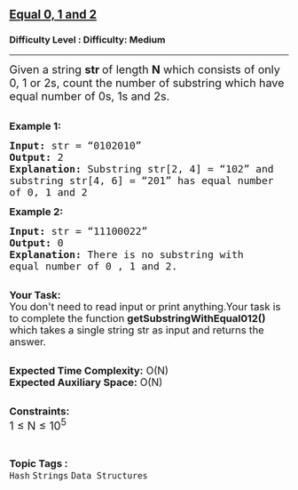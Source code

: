 <h2><a href="https://www.geeksforgeeks.org/problems/equal-0-1-and-23208/1?page=6&category=Hash&sortBy=submissions">Equal 0, 1 and 2</a></h2><h3>Difficulty Level : Difficulty: Medium</h3><hr><div class="problems_problem_content__Xm_eO"><p><span style="font-size:20px">Given a string <strong>str </strong>of length <strong>N</strong> which consists of only 0, 1 or 2s, count the number of substring which have equal number of 0s, 1s and 2s.</span><br>
&nbsp;</p>

<p><span style="font-size:18px"><strong>Example 1:</strong></span></p>

<pre><span style="font-size:18px"><strong>Input:</strong> str = “0102010”</span><span style="font-size:18px">
<strong>Output:</strong> 2
<strong>Explanation:</strong> Substring str[2, 4] = “102” and
substring str[4, 6] = “201” has equal number
of 0, 1 and 2 
</span></pre>

<p><span style="font-size:18px"><strong>Example 2:</strong></span></p>

<pre><span style="font-size:18px"><strong>Input:</strong> str = “11100022”
<strong>Output:</strong> 0
<strong>Explanation: </strong>There is no substring with
equal number of 0 , 1 and 2.</span></pre>

<p><br>
<span style="font-size:18px"><strong>Your Task:&nbsp;&nbsp;</strong><br>
You don't need to read input or print anything.</span><span style="font-size:18px">Your task is to complete the function&nbsp;<strong>getSubstringWithEqual012()</strong> which takes a single string str as input and returns the answer.</span></p>

<p><br>
<span style="font-size:18px"><strong>Expected Time Complexity:</strong>&nbsp;O(N)<br>
<strong>Expected Auxiliary Space:</strong>&nbsp;O(N)</span></p>

<p><br>
<span style="font-size:18px"><strong>Constraints:</strong></span><br>
<span style="font-size:20px">1 ≤ N&nbsp;≤ 10<sup>5</sup></span></p>
</div><br><p><span style=font-size:18px><strong>Topic Tags : </strong><br><code>Hash</code>&nbsp;<code>Strings</code>&nbsp;<code>Data Structures</code>&nbsp;